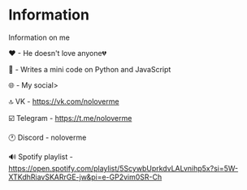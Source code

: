 # Information
Information on me

❤ - He doesn't love anyone💔

🧐 - Writes a mini code on Python and JavaScript

🌐 - My social>

🔝 VK - https://vk.com/noloverme

☑️ Telegram - https://t.me/noloverme

🕐 Discord - noloverme

🔊 Spotify playlist - https://open.spotify.com/playlist/5ScywbUprkdvLALvnihp5x?si=5W-XTKdhRiavSKARrGE-jw&pi=e-GP2vim0SR-Ch
